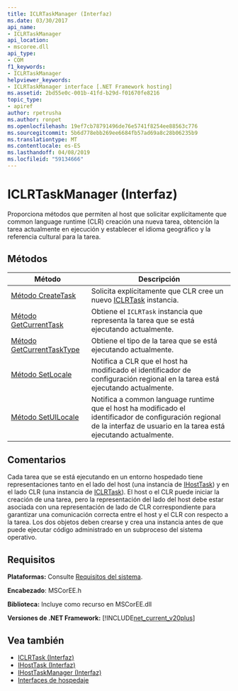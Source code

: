 ```yaml
---
title: ICLRTaskManager (Interfaz)
ms.date: 03/30/2017
api_name:
- ICLRTaskManager
api_location:
- mscoree.dll
api_type:
- COM
f1_keywords:
- ICLRTaskManager
helpviewer_keywords:
- ICLRTaskManager interface [.NET Framework hosting]
ms.assetid: 2bd55e0c-001b-41fd-b29d-f01670fe8216
topic_type:
- apiref
author: rpetrusha
ms.author: ronpet
ms.openlocfilehash: 19ef7cb78791496de76e5741f8254ee88563c776
ms.sourcegitcommit: 5b6d778ebb269ee6684fb57ad69a8c28b06235b9
ms.translationtype: MT
ms.contentlocale: es-ES
ms.lasthandoff: 04/08/2019
ms.locfileid: "59134666"
---
```

# <a name="iclrtaskmanager-interface"></a>ICLRTaskManager (Interfaz)
Proporciona métodos que permiten al host que solicitar explícitamente que common language runtime (CLR) creación una nueva tarea, obtención la tarea actualmente en ejecución y establecer el idioma geográfico y la referencia cultural para la tarea.  
  
## <a name="methods"></a>Métodos  
  
|Método|Descripción|  
|------------|-----------------|  
|[Método CreateTask](../../../../docs/framework/unmanaged-api/hosting/iclrtaskmanager-createtask-method.md)|Solicita explícitamente que CLR cree un nuevo [ICLRTask](../../../../docs/framework/unmanaged-api/hosting/iclrtask-interface.md) instancia.|  
|[Método GetCurrentTask](../../../../docs/framework/unmanaged-api/hosting/iclrtaskmanager-getcurrenttask-method.md)|Obtiene el `ICLRTask` instancia que representa la tarea que se está ejecutando actualmente.|  
|[Método GetCurrentTaskType](../../../../docs/framework/unmanaged-api/hosting/iclrtaskmanager-getcurrenttasktype-method.md)|Obtiene el tipo de la tarea que se está ejecutando actualmente.|  
|[Método SetLocale](../../../../docs/framework/unmanaged-api/hosting/iclrtaskmanager-setlocale-method.md)|Notifica a CLR que el host ha modificado el identificador de configuración regional en la tarea está ejecutando actualmente.|  
|[Método SetUILocale](../../../../docs/framework/unmanaged-api/hosting/iclrtaskmanager-setuilocale-method.md)|Notifica a common language runtime que el host ha modificado el identificador de configuración regional de la interfaz de usuario en la tarea está ejecutando actualmente.|  
  
## <a name="remarks"></a>Comentarios  
 Cada tarea que se está ejecutando en un entorno hospedado tiene representaciones tanto en el lado del host (una instancia de [IHostTask](../../../../docs/framework/unmanaged-api/hosting/ihosttask-interface.md)) y en el lado CLR (una instancia de [ICLRTask](../../../../docs/framework/unmanaged-api/hosting/iclrtask-interface.md)). El host o el CLR puede iniciar la creación de una tarea, pero la representación del lado del host debe estar asociada con una representación de lado de CLR correspondiente para garantizar una comunicación correcta entre el host y el CLR con respecto a la tarea. Los dos objetos deben crearse y crea una instancia antes de que puede ejecutar código administrado en un subproceso del sistema operativo.  
  
## <a name="requirements"></a>Requisitos  
 **Plataformas:** Consulte [Requisitos del sistema](../../../../docs/framework/get-started/system-requirements.md).  
  
 **Encabezado**: MSCorEE.h  
  
 **Biblioteca:** Incluye como recurso en MSCorEE.dll  
  
 **Versiones de .NET Framework:** [!INCLUDE[net_current_v20plus](../../../../includes/net-current-v20plus-md.md)]  
  
## <a name="see-also"></a>Vea también

- [ICLRTask (Interfaz)](../../../../docs/framework/unmanaged-api/hosting/iclrtask-interface.md)
- [IHostTask (Interfaz)](../../../../docs/framework/unmanaged-api/hosting/ihosttask-interface.md)
- [IHostTaskManager (Interfaz)](../../../../docs/framework/unmanaged-api/hosting/ihosttaskmanager-interface.md)
- [Interfaces de hospedaje](../../../../docs/framework/unmanaged-api/hosting/hosting-interfaces.md)
